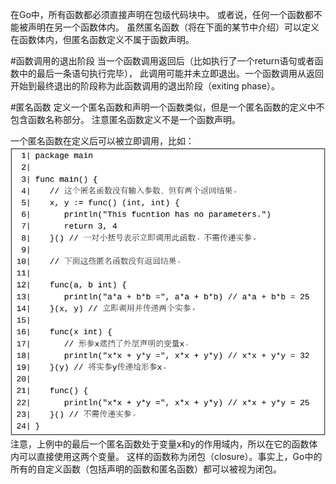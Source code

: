 在Go中，所有函数都必须直接声明在包级代码块中。 或者说，任何一个函数都不能被声明在另一个函数体内。 虽然匿名函数（将在下面的某节中介绍）可以定义在函数体内，但匿名函数定义不属于函数声明。

#函数调用的退出阶段
当一个函数调用返回后（比如执行了一个return语句或者函数中的最后一条语句执行完毕）， 此调用可能并未立即退出。一个函数调用从返回开始到最终退出的阶段称为此函数调用的退出阶段（exiting phase）。 

#匿名函数
定义一个匿名函数和声明一个函数类似，但是一个匿名函数的定义中不包含函数名称部分。 注意匿名函数定义不是一个函数声明。

一个匿名函数在定义后可以被立即调用，比如：
![](images/9-1.png)
注意，上例中的最后一个匿名函数处于变量x和y的作用域内，所以在它的函数体内可以直接使用这两个变量。 这样的函数称为闭包（closure）。事实上，Go中的所有的自定义函数（包括声明的函数和匿名函数）都可以被视为闭包。 